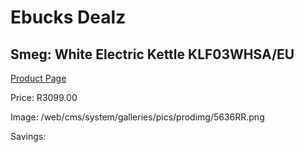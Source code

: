 
# Ebucks Dealz
## Smeg: White Electric Kettle KLF03WHSA/EU
[Product Page](https://www.ebucks.com/web/shop/productSelected.do?prodId=1231224614&catId=1196428103)

Price: R3099.00

Image: /web/cms/system/galleries/pics/prodimg/5636RR.png

Savings: 


	